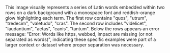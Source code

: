This image visually represents a series of Latin words embedded within two rows on a dark background with a monospace font and reddish-orange glow highlighting each term. The first row contains "quos", "utrum", "tredecim", "valetudo", "cras". The second row includes "videlicet", "laudantium", "aetas", "canis", "tantum". Below the rows appears an error message: "Error: Words like https, webbed, impact are missing (or not separated as words)", indicating these specific examples were part of a larger context or dataset where proper separation was necessary.